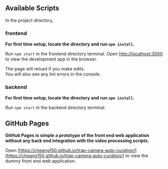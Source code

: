 ## Available Scripts

In the project directory, 

### frontend

**For first time setup, locate the directory and run `npm install`.**

Run `npm start` in the frontend directory terminal.
Open [http://localhost:3000](http://localhost:3000) to view the development app in the browser.

The page will reload if you make edits.\
You will also see any lint errors in the console.

### backend

**For first time setup, locate the directory and run `npm install`.**

Run `npm start` in the backend directory terminal.

## GitHub Pages

**GitHub Pages is simple a prototype of the front end web application without any back end integration with the video processing scripts.**

Open [https://cheang150.github.io/trap-camera-auto-curation/](https://cheang150.github.io/trap-camera-auto-curation/) to view the dummy front end web application.


